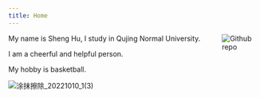 ```yaml
---
title: Home
---
```


[<img src="https://simpleicons.org/icons/github.svg" style="max-width:15%;min-width:40px;float:right;" alt="Github repo" />](https://github.com/gupengsheng)

My name is Sheng Hu,
I study in Qujing Normal University.

I am a cheerful and helpful person.

My hobby is basketball.



![涂抹擦除_20221010_1(3)](F:\图片\涂抹擦除_20221010_1(3).jpg)